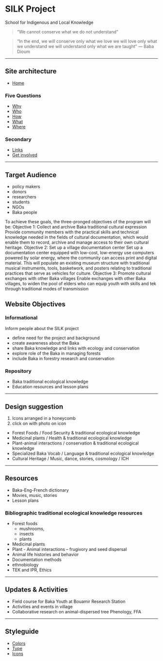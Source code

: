 # SILK Project
School for Indigenous and Local Knowledge

> “We cannot conserve what we do not understand”

> “In the end, we will conserve only what we love we will love only what we understand we will understand only what we are taught”
> — Baba Dioum


--- 
## Site architecture

- [Home](index.md)

### Five Questions

- [Why](why.md)
- [Who](who.md)
- [How](how.md)
- [What](what.md)
- [Where](where.md)

### Secondary
- [Links](links.md)
- [Get involved](get-involved.md)

--- 

## Target Audience
- policy makers
- donors
- researchers
- students
- NGOs
- Baka people

To achieve these goals, the three-pronged objectives of the program will be:
Objective 1: Collect and archive Baka traditional cultural expression
Provide community members with the practical skills and technical knowledge needed in the fields of cultural documentation, which would enable them to record, archive and manage access to their own cultural heritage. 
Objective 2: Set up a village documentation center
Set up a documentation center equipped with low-cost, low-energy use computers powered by solar energy, where the community can access print and digital material. This will populate an existing museum structure with traditional musical instruments, tools, basketwork, and posters relating to traditional practices that serve as vehicles for culture.
Objective 3: Promote cultural exchanges with other Baka villages
Enable exchanges with other Baka villages, to widen the pool of elders who can equip youth with skills and tek through traditional modes of transmission

## Website Objectives

### Informational
Inform people about the SILK project
- define need for the project and background
- create awareness about the Baka
- share Baka knowledge and links with ecology and conservation 
- explore role of the Baka in managing forests
- include Baka in forestry research and conservation

### Repository
- Baka traditional ecological knowledge
- Education resources and lesson plans


--- 

## Design suggestion 
1. Icons arranged in a honeycomb
1. click on with photo on icon

- Forest Foods / Food Security & traditional ecological knowledge
- Medicinal plants / Health & traditional ecological knowledge
- Plant-animal interactions / conservation & traditional ecological knowledge
- Specialized Baka Vocab / Language & traditional ecological knowledge
- Cultural Heritage / Music, dance, stories, cosmology / ICH

--- 

## Resources
- Baka-Eng-French dictionary
- Movies, music, stories
- Lesson plans

### Bibliographic traditional ecological knowledge resources
- Forest foods
  - mushrooms, 
  - insects
  - plants
- Medicinal plants
- Plant - Animal interactions – frugivory and seed dispersal
- Animal life histories and behavior
- Documentation methods
- ethnobiology
- TEK and IPR, Ethics

--- 
## Updates & Activities 
- Field course for Baka Youth at Bouamir Research Station
- Activities and events in village
- Collaborative research on animal-dispersed tree Phenology, FFA


--- 

## Styleguide

- [Colors](colour/index.html)
- [Type](typography/index.html)
- [Icons](icons/index.html)

